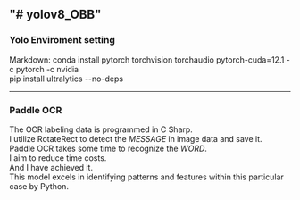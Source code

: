 "# yolov8_OBB" 
---

### Yolo Enviroment setting
Markdown:
  conda install pytorch torchvision torchaudio pytorch-cuda=12.1 -c pytorch -c nvidia  
  pip install ultralytics --no-deps  

---
### Paddle OCR  
The OCR labeling data is programmed in C Sharp.  
I utilize RotateRect to detect the *MESSAGE* in image data and save it.  
Paddle OCR takes some time to recognize the *WORD*.  
I aim to reduce time costs.  
And I have achieved it.  
This model excels in identifying patterns and features within this particular case by Python.  

